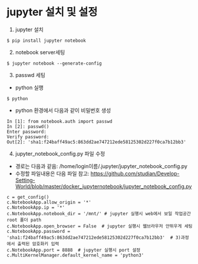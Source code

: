 # jupyter 설치 및 설정

1) jupyter 설치
```
$ pip install jupyter notebook
```

2) notebook server세팅
```
$ jupyter notebook --generate-config
```

3) passwd 세팅
* python 실행
```
$ python
```
* python 환경에서 다음과 같이 비밀번호 생성
```
In [1]: from notebook.auth import passwd 
In [2]: passwd() 
Enter password: 
Verify password: 
Out[2]: 'sha1:f24baff49ac5:863dd2ae747212ede58125302d227f0ca7b12bb3'
```

4) jupyter_notebook_config.py 파일 수정
* 경로는 다음과 같음: /home/login이름/.jupyter/jupyter_notebook_config.py
* 수정할 파일내용은 다음 파일 참고: https://github.com/studian/Develop-Setting-World/blob/master/docker_jupyternotebook/jupyter_notebook_config.py
```
c = get_config()
c.NotebookApp.allow_origin = '*'
c.NotebookApp.ip = '*'
c.NotebookApp.notebook_dir = '/mnt/' # jupyter 실행시 web에서 보일 작업공간 root 폴더 path
c.NotebookApp.open_browser = False  # jupyter 실행시 웹브라우저 안뛰우게 세팅
c.NotebookApp.password = 'sha1:f24baff49ac5:863dd2ae747212ede58125302d227f0ca7b12bb3'  # 3)과정에서 출력된 암호화키 입력
c.NotebookApp.port = 8888  # jupyter 실행시 port 설정
c.MultiKernelManager.default_kernel_name = 'python3'
```
